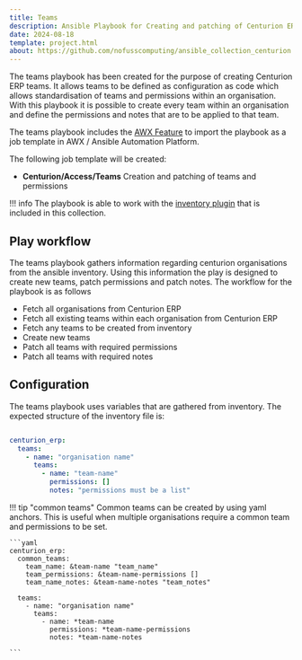 ```yaml
---
title: Teams
description: Ansible Playbook for Creating and patching of Centurion ERP teams, including permissions.
date: 2024-08-18
template: project.html
about: https://github.com/nofusscomputing/ansible_collection_centurion
---
```


The teams playbook has been created for the purpose of creating Centurion ERP teams. It allows teams to be defined as configuration as code which allows standardisation of teams and permissions within an organisation. With this playbook it is possible to create every team within an organisation and define the permissions and notes that are to be applied to that team.

The teams playbook includes the [AWX Feature](../../../playbooks/awx.md) to import the playbook as a job template in AWX / Ansible Automation Platform.

The following job template will be created:

*  **Centurion/Access/Teams** Creation and patching of teams and permissions


!!! info 
    The playbook is able to work with the [inventory plugin](../plugins/index.md) that is included in this collection.


## Play workflow

The teams playbook gathers information regarding centurion organisations from the ansible inventory. Using this information the play is designed to create new teams, patch permissions and patch notes. The workflow for the playbook is as follows

- Fetch all organisations from Centurion ERP
- Fetch all existing teams within each organisation from Centurion ERP
- Fetch any teams to be created from inventory
- Create new teams
- Patch all teams with required permissions
- Patch all teams with required notes


## Configuration

The teams playbook uses variables that are gathered from inventory. The expected structure of the inventory file is:

```yaml

centurion_erp:
  teams:
    - name: "organisation name"
      teams:
        - name: "team-name"
          permissions: []
          notes: "permissions must be a list"

```

!!! tip "common teams"
    Common teams can be created by using yaml anchors. This is useful when multiple organisations require a common team and permissions to be set.

    ```yaml
    centurion_erp:
      common_teams:
        team_name: &team-name "team_name"
        team_permissions: &team-name-permissions []
        team_name_notes: &team-name-notes "team_notes"

      teams:
        - name: "organisation name"
          teams:
            - name: *team-name
              permissions: *team-name-permissions
              notes: *team-name-notes

    ```

